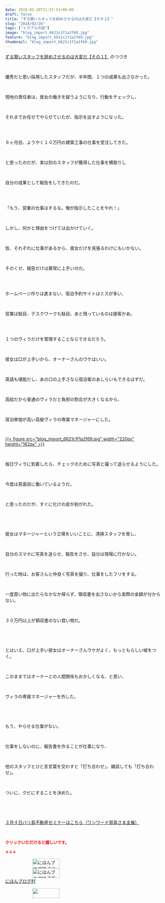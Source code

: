 ```yaml
---
date: 2018-02-28T21:57:51+09:00
draft: false
title: "ずる賢いスタッフを辞めさせるのは大変だ【その２】"
slug: "2018/02/28"
tags: ["トラブルの話"]
image: "blog_import_6621c1f1a2f69.jpg"
feature: "blog_import_6621c1f1a2f69.jpg"
thumbnail: "blog_import_6621c1f1a2f69.jpg"
---
```

<p><a href="entry-12356302838.html" target="_blank">ずる賢いスタッフを辞めさせるのは大変だ【その１】</a> のつづき</p><p> </p><p>優秀だと思い採用したスタッフだが、半年間、１つの成果も出さなかった。</p><p> </p><p>現地の責任者は、彼女の働きを疑うようになり、行動をチェックし、</p><p> </p><p>それまでお任せでやらせていたが、指示を出すようになった。</p><p> </p><p><br/>８ヶ月目、ようやく１０万円の建築工事の仕事を受注してきた。</p><p> </p><p>と思ったのだが、実は別のスタッフが獲得した仕事を横取りし</p><p> </p><p>自分の成果として報告をしてきたのだ。</p><p> </p><p><br/>「もう、営業の仕事はするな。俺が指示したことをやれ！」</p><p> </p><p>しかし、何かと理由をつけては出かけていく。</p><p> </p><p>皆、それぞれに仕事があるから、彼女だけを見張るわけにもいかない。</p><p> </p><p>そのくせ、報告だけは異常に上手いのだ。</p><p> </p><p><br/>ホームページ作りは進まない、宿泊予約サイトはミスが多い、</p><p> </p><p>営業は駄目、デスクワークも駄目、あと残っているのは接客かあ。</p><p> </p><p><br/>１つのヴィラだけを管理することならできるだろう。</p><p> </p><p>彼女は口が上手いから、オーナーさんのウケはいい。</p><p> </p><p>英語も堪能だし、あの口の上手さなら宿泊客のあしらいもできるはずだ。</p><p> </p><p>高給だから普通のヴィラだと負担の割合が大きくなるから、</p><p> </p><p>宿泊単価が高い高級ヴィラの専属マネージャーにした。</p><p> </p><p><a href="blog_import_6621c1f1a2f69.jpg">{{< figure src="blog_import_6621c1f1a2f69.jpg" width="220px" height="162px" >}}</a></p><p> </p><p>毎日ヴィラに到着したら、チェックのために写真と撮って送らせるようにした。</p><p> </p><p>今度は真面目に働いているようだ。</p><p> </p><p>と思ったのだが、すぐに化けの皮が剥がれた。</p><p> </p><p> </p><p>彼女はマネージャーという立場をいいことに、清掃スタッフを脅し、</p><p> </p><p>自分のスマホに写真を送らせ、報告をさせ、自分は現場に行かない。</p><p> </p><p>行った時は、お客さんと仲良く写真を撮り、仕事をしたフリをする。</p><p> </p><p>一度買い物に出たらなかなか帰らず、領収書を出さないから実際の金額が分からない。</p><p> </p><p>３０万円以上が領収書のない買い物だ。</p><p> </p><p> </p><p>とはいえ、口が上手い彼女はオーナーさんウケがよく、もっともらしい嘘をつく。</p><p> </p><p>このままではオーナーとの人間関係もおかしくなる、と思い、</p><p> </p><p>ヴィラの専属マネージャーを外した。</p><p> </p><p> </p><p>もう、やらせる仕事がない。</p><p> </p><p>仕事をしないのに、報告書を作ることが仕事になり、</p><p> </p><p>他のスタッフとひと言言葉を交わすと「打ち合わせ」、雑談しても「打ち合わせ」。</p><p> </p><p>ついに、クビにすることを決めた。</p><p> </p><p> </p><p><a href="index.html" target="_blank">３月４日バリ島不動産セミナーはこちら（ワンワード貿易さま主催）</a></p><p> </p><p><font color="#ff0000" size="2"><strong>クリックいただけると嬉しいです。</strong></font></p><p><font color="#ff0000" size="2"><strong>↓↓↓</strong></font></p><p><a href="ranking.html?p_cid=01260127" id="&amp;blogmura_banner" target="_blank"><img alt="にほんブログ村 その他生活ブログ 不動産投資へ" border="0" height="31" src="data:image/svg+xml;charset=utf-8,%3Csvg%20xmlns%3D%22http%3A%2F%2Fwww.w3.org%2F2000%2Fsvg%22%20title%3D%22Placeholder%20for%20Images%22%20role%3D%22presentation%22%20viewBox%3D%220%200%2088%2031%22%20%2F%3E" width="88" data-src="https://img-proxy.blog-video.jp/images?url=http%3A%2F%2Flife.blogmura.com%2Fhudousantoushi%2Fimg%2Fhudousantoushi88_31.gif" style="aspect-ratio: auto 88 / 31;"/><noscript><img alt="にほんブログ村 その他生活ブログ 不動産投資へ" border="0" height="31" src="https://img-proxy.blog-video.jp/images?url=http%3A%2F%2Flife.blogmura.com%2Fhudousantoushi%2Fimg%2Fhudousantoushi88_31.gif" width="88"></noscript></a><br/><a href="ranking.html?p_cid=01260127" target="_blank"><img alt="にほんブログ村 海外生活ブログ バリ島情報へ" border="0" height="31" src="data:image/svg+xml;charset=utf-8,%3Csvg%20xmlns%3D%22http%3A%2F%2Fwww.w3.org%2F2000%2Fsvg%22%20title%3D%22Placeholder%20for%20Images%22%20role%3D%22presentation%22%20viewBox%3D%220%200%2088%2031%22%20%2F%3E" width="88" data-src="https://img-proxy.blog-video.jp/images?url=http%3A%2F%2Foverseas.blogmura.com%2Fbali%2Fimg%2Fbali88_31.gif" style="aspect-ratio: auto 88 / 31;"/><noscript><img alt="にほんブログ村 海外生活ブログ バリ島情報へ" border="0" height="31" src="https://img-proxy.blog-video.jp/images?url=http%3A%2F%2Foverseas.blogmura.com%2Fbali%2Fimg%2Fbali88_31.gif" width="88"></noscript></a><br/><a href="ranking.html?p_cid=01260127" target="_blank">にほんブログ村</a></p><p><a href="link.php?1804582" title="人気ブログランキングへ"><img border="0" height="31" src="data:image/svg+xml;charset=utf-8,%3Csvg%20xmlns%3D%22http%3A%2F%2Fwww.w3.org%2F2000%2Fsvg%22%20title%3D%22Placeholder%20for%20Images%22%20role%3D%22presentation%22%20viewBox%3D%220%200%2088%2031%22%20%2F%3E" width="88" data-src="https://blog.with2.net/img/banner/banner_22.gif" style="aspect-ratio: auto 88 / 31;"/><noscript><img border="0" height="31" src="https://blog.with2.net/img/banner/banner_22.gif" width="88"></noscript></a></p><p> </p>

